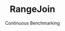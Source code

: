 ---
layout: docu
title: RangeJoin
subtitle: Continuous Benchmarking
selected: Micro
expanded: Benchmarking
benchmark: /individual_results/RangeJoin.html
---